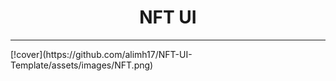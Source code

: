 <div align="center">
 <h1>NFT UI</h1>
</div>
<hr>
[!cover](https://github.com/alimh17/NFT-UI-Template/assets/images/NFT.png)